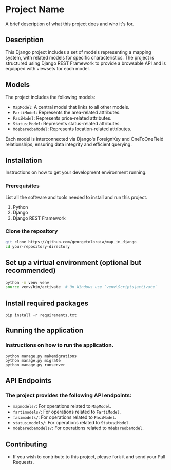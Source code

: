 # Project Name

A brief description of what this project does and who it's for.

## Description

This Django project includes a set of models representing a mapping system, with related models for specific characteristics. The project is structured using Django REST Framework to provide a browsable API and is equipped with viewsets for each model.

## Models

The project includes the following models:
- `MapModel`: A central model that links to all other models.
- `FartiModel`: Represents the area-related attributes.
- `FasiModel`: Represents price-related attributes.
- `StatusiModel`: Represents status-related attributes.
- `MdebareobaModel`: Represents location-related attributes.

Each model is interconnected via Django's ForeignKey and OneToOneField relationships, ensuring data integrity and efficient querying.

## Installation

Instructions on how to get your development environment running.

### Prerequisites

List all the software and tools needed to install and run this project.

1. Python
2. Django
3. Django REST Framework

### Clone the repository

```bash
git clone https://github.com/georgetoloraia/map_in_django
cd your-repository-directory
```

## Set up a virtual environment (optional but recommended)
```bash
python -m venv venv
source venv/bin/activate  # On Windows use `venv\Scripts\activate`
```

## Install required packages
```
pip install -r requirements.txt
```

## Running the application
### Instructions on how to run the application.
```
python manage.py makemigrations
python manage.py migrate
python manage.py runserver
```

## API Endpoints
### The project provides the following API endpoints:

- `mapmodels/`: For operations related to `MapModel`.
- `fartimodels/`: For operations related to `FartiModel`.
- `fasimodels/`: For operations related to `FasiModel`.
- `statusimodels/`: For operations related to `StatusiModel`.
- `mdebareobamodels/`: For operations related to `MdebareobaModel`.

## Contributing
- If you wish to contribute to this project, please fork it and send your Pull Requests.

